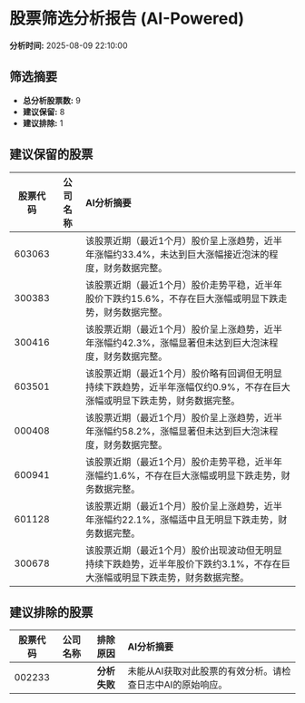 # 股票筛选分析报告 (AI-Powered)

**分析时间:** 2025-08-09 22:10:00

## 筛选摘要

- **总分析股票数:** 9
- **建议保留:** 8
- **建议排除:** 1

## 建议保留的股票

| 股票代码 | 公司名称 | AI分析摘要 |
|:---:|:---:|:---|
| 603063 |  | 该股票近期（最近1个月）股价呈上涨趋势，近半年涨幅约33.4%，未达到巨大涨幅接近泡沫的程度，财务数据完整。 |
| 300383 |  | 该股票近期（最近1个月）股价走势平稳，近半年股价下跌约15.6%，不存在巨大涨幅或明显下跌走势，财务数据完整。 |
| 300416 |  | 该股票近期（最近1个月）股价呈上涨趋势，近半年涨幅约42.3%，涨幅显著但未达到巨大泡沫程度，财务数据完整。 |
| 603501 |  | 该股票近期（最近1个月）股价略有回调但无明显持续下跌趋势，近半年涨幅仅约0.9%，不存在巨大涨幅或明显下跌走势，财务数据完整。 |
| 000408 |  | 该股票近期（最近1个月）股价呈上涨趋势，近半年涨幅约58.2%，涨幅显著但未达到巨大泡沫程度，财务数据完整。 |
| 600941 |  | 该股票近期（最近1个月）股价走势平稳，近半年涨幅约1.6%，不存在巨大涨幅或明显下跌走势，财务数据完整。 |
| 601128 |  | 该股票近期（最近1个月）股价呈上涨趋势，近半年涨幅约22.1%，涨幅适中且无明显下跌走势，财务数据完整。 |
| 300678 |  | 该股票近期（最近1个月）股价出现波动但无明显持续下跌趋势，近半年股价下跌约3.1%，不存在巨大涨幅或明显下跌走势，财务数据完整。 |

## 建议排除的股票

| 股票代码 | 公司名称 | 排除原因 | AI分析摘要 |
|:---:|:---:|:---:|:---|
| 002233 |  | **分析失败** | 未能从AI获取对此股票的有效分析。请检查日志中AI的原始响应。 |
